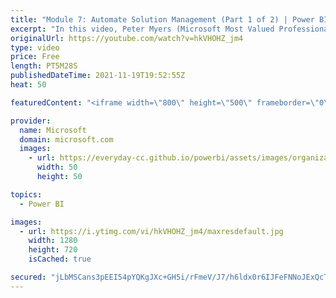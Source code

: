 ```yaml
---
title: "Module 7: Automate Solution Management (Part 1 of 2) | Power BI Developer in a Day"
excerpt: "In this video, Peter Myers (Microsoft Most Valued Professional, and course developer) and Amit Shuster (Product manager) describe how to automate solution management using the Microsoft Graph API, Power BI API, and Azure Resource Management (ARM) API. It is video 18 of 21.  The Power BI Developer in"
originalUrl: https://youtube.com/watch?v=hkVHOHZ_jm4
type: video
price: Free
length: PT5M28S
publishedDateTime: 2021-11-19T19:52:55Z
heat: 50

featuredContent: "<iframe width=\"800\" height=\"500\" frameborder=\"0\" src=\"https://www.youtube.com/embed/hkVHOHZ_jm4\" allow=\"accelerometer; autoplay; encrypted-media; gyroscope; picture-in-picture\" allowfullscreen></iframe>"

provider:
  name: Microsoft
  domain: microsoft.com
  images:
    - url: https://everyday-cc.github.io/powerbi/assets/images/organizations/microsoft.com-50x50.jpg
      width: 50
      height: 50

topics:
  - Power BI

images:
  - url: https://i.ytimg.com/vi/hkVHOHZ_jm4/maxresdefault.jpg
    width: 1280
    height: 720
    isCached: true

secured: "jLbMSCans3pEEI54pYQKgJXc+GH5i/rFmeV/J7/h6ldx0r6IJFeFNNoJExQcTwljmkc3klS3MIwLxi1mJhqW8FP2M1lGo+ss25iu626FILix+yKNh0k+VyfsNjb5s1gTDrmJTu6CbUor/Hr3f82kpuGVd8XP2bEQTGaFIl5idvoBPqBlB4avYrejCk5ywD5myDZEMI8vsM4/Qq6XMYjpbbrgnVQDy+Xif/IOPk8Ny8M9wyewhTpZY9xbZcLUBYLWPO6UufXQ+gwdS2zLniCQIpkA5WxVsePo92lWeN4HQ7a2WgRBAIZpretfFZG15cQzyEhovsWWaokHA3zBKoxDeCl0duvWbU+F0yUqzjtbnf37Kj9OzVbO0nK9B20GWDu5QdoW8qQiXOMbRx9ebuqAt9pKgcstIdGj5ehIwzErmro=;S1iX/A6H4eip2dnGDAS/gw=="
---
```


